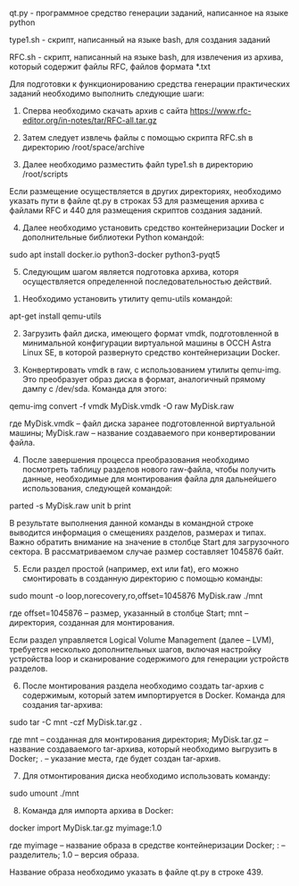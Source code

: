 qt.py - программное средство генерации заданий, написанное на языке python

type1.sh - скрипт, написанный на языке bash, для создания заданий

RFC.sh - скрипт, написанный на языке bash, для извлечения из архива, который содержит файлы RFC, файлов формата *.txt 

Для подготовки к функционированию средства генерации практических заданий необходимо выполнить следующие шаги:

1. Сперва необходимо скачать архив с сайта https://www.rfc-editor.org/in-notes/tar/RFC-all.tar.gz

2. Затем следует извлечь файлы с помощью скрипта RFC.sh в директорию /root/space/archive

3. Далее необходимо разместить файл type1.sh в директорию /root/scripts

Если размещение осуществляется в других директориях, необходимо указать пути в файле qt.py в строках 53 для размещения архива с файлами RFC и 440 для размещения скриптов создания заданий.

4. Далее необходимо установить средство контейнеризации Docker и дополнительные библиотеки Python командой:

sudo apt install docker.io python3-docker python3-pyqt5

5. Следующим шагом является подготовка архива, которя осуществляется определенной последовательностью действий.
  
  1)	Необходимо установить утилиту qemu-utils командой:

  apt-get install qemu-utils

  2)	Загрузить файл диска, имеющего формат vmdk, подготовленной в минимальной конфигурации виртуальной машины в ОССН Astra Linux SE, в которой развернуто средство контейнеризации Docker.
  
  3)	Конвертировать vmdk в raw, с использованием утилиты qemu-img. Это преобразует образ диска в формат, аналогичный прямому дампу с /dev/sda. Команда для этого: 

  qemu-img convert -f vmdk MyDisk.vmdk -O raw MyDisk.raw

  где MyDisk.vmdk – файл диска заранее подготовленной виртуальной машины; 
  MyDisk.raw – название создаваемого при конвертировании файла.

  4)	После завершения процесса преобразования необходимо посмотреть таблицу разделов нового raw-файла, чтобы получить данные, необходимые для монтирования файла для дальнейшего использования, следующей командой:

  parted -s MyDisk.raw unit b print

  В результате выполнения данной команды в командной строке выводится информация о смещениях разделов, размерах и типах. Важно обратить внимание на значение в столбце Start для загрузочного сектора. В рассматриваемом случае размер составляет 1045876 байт.

  5)	Если раздел простой (например, ext или fat), его можно смонтировать в созданную директорию с помощью команды: 

  sudo mount -o loop,norecovery,ro,offset=1045876 MyDisk.raw ./mnt

  где offset=1045876 – размер, указанный в столбце Start;
  mnt – директория, созданная для монтирования.

  Если раздел управляется Logical Volume Management (далее – LVM), требуется несколько дополнительных шагов, включая настройку устройства loop и сканирование содержимого для генерации устройств разделов.
  
  6)	После монтирования раздела необходимо создать tar-архив с содержимым, который затем импортируется в Docker. Команда для создания tar-архива: 

  sudo tar -C mnt -czf MyDisk.tar.gz .

  где mnt – созданная для монтирования директория;
  MyDisk.tar.gz – название создаваемого tar-архива, который необходимо выгрузить в Docker;
  . – указание места, где будет создан tar-архив.

  7)	Для отмонтирования диска необходимо использовать команду: 

  sudo umount ./mnt 

  8)	Команда для импорта архива в Docker: 

  docker import MyDisk.tar.gz myimage:1.0

  где myimage – название образа в средстве контейнеризации Docker;
  : – разделитель;
  1.0	– версия образа.
  
  Название образа необходимо указать в файле qt.py в строке 439.
